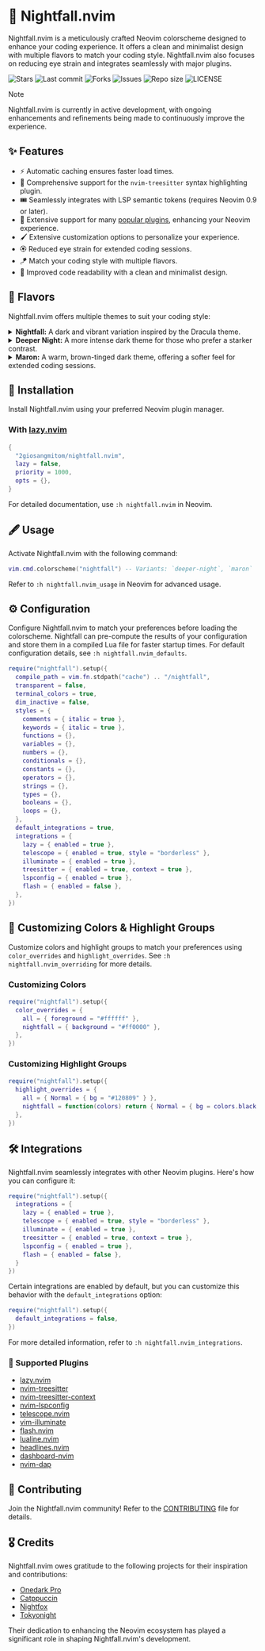# 🌆 Nightfall.nvim

Nightfall.nvim is a meticulously crafted Neovim colorscheme designed to enhance your coding experience. It offers a clean and minimalist design with multiple flavors to match your coding style. Nightfall.nvim also focuses on reducing eye strain and integrates seamlessly with major plugins.

![Stars](https://img.shields.io/github/stars/2giosangmitom/nightfall.nvim?style=for-the-badge&logo=apachespark&color=C9CBFF&logoColor=D9E0EE&labelColor=302D41)
![Last commit](https://img.shields.io/github/last-commit/2giosangmitom/nightfall.nvim?style=for-the-badge&logo=github&color=7dc4e4&logoColor=D9E0EE&labelColor=302D41)
![Forks](https://img.shields.io/github/forks/2giosangmitom/nightfall.nvim?style=for-the-badge&logo=starship&color=8bd5ca&logoColor=D9E0EE&labelColor=302D41)
![Issues](https://img.shields.io/github/issues/2giosangmitom/nightfall.nvim?style=for-the-badge&logo=lightning&color=8bd5ca&logoColor=D9E0EE&labelColor=302D41)
![Repo size](https://img.shields.io/github/repo-size/2giosangmitom/nightfall.nvim?color=%23DDB6F2&label=SIZE&logo=codesandbox&style=for-the-badge&logoColor=D9E0EE&labelColor=302D41)
![LICENSE](https://img.shields.io/github/license/2giosangmitom/nightfall.nvim?style=for-the-badge&logo=alpinedotjs&color=ee999f&logoColor=D9E0EE&labelColor=302D41)

> [!NOTE]
> Nightfall.nvim is currently in active development, with ongoing enhancements and refinements being made to continuously improve the experience.

## ✨ Features

- ⚡️ Automatic caching ensures faster load times.
- 🌲 Comprehensive support for the `nvim-treesitter` syntax highlighting plugin.
- 🎟️ Seamlessly integrates with LSP semantic tokens (requires Neovim 0.9 or later).
- 🧩 Extensive support for many [popular plugins](#-supported-plugins), enhancing your Neovim experience.
- 🖌️ Extensive customization options to personalize your experience.
- 🏵 Reduced eye strain for extended coding sessions.
- 🪁 Match your coding style with multiple flavors.
- 🍗 Improved code readability with a clean and minimalist design.

## 🎨 Flavors

Nightfall.nvim offers multiple themes to suit your coding style:

<details>
  <summary><b>Nightfall:</b> A dark and vibrant variation inspired by the Dracula theme.</summary>
  <img src="./screenshots/nightfall.png" alt="demo nightfall flavor" />
</details>

<details>
  <summary><b>Deeper Night:</b> A more intense dark theme for those who prefer a starker contrast.</summary>
  <img src="./screenshots/deeper_night.png" alt="demo deeper night flavor" />
</details>

<details>
  <summary><b>Maron:</b> A warm, brown-tinged dark theme, offering a softer feel for extended coding sessions.</summary>
  <img src="./screenshots/maron.png" alt="demo maron flavor" />
</details>

## 🚀 Installation

Install Nightfall.nvim using your preferred Neovim plugin manager.

### With [lazy.nvim](https://github.com/folke/lazy.nvim)

```lua
{
  "2giosangmitom/nightfall.nvim",
  lazy = false,
  priority = 1000,
  opts = {},
}
```

For detailed documentation, use `:h nightfall.nvim` in Neovim.

## 🖋️ Usage

Activate Nightfall.nvim with the following command:

```lua
vim.cmd.colorscheme("nightfall") -- Variants: `deeper-night`, `maron`
```

Refer to `:h nightfall.nvim_usage` in Neovim for advanced usage.

## ⚙️ Configuration

Configure Nightfall.nvim to match your preferences before loading the colorscheme. Nightfall can pre-compute the results of your configuration and store them in a compiled Lua file for faster startup times. For default configuration details, see `:h nightfall.nvim_defaults`.

```lua
require("nightfall").setup({
  compile_path = vim.fn.stdpath("cache") .. "/nightfall",
  transparent = false,
  terminal_colors = true,
  dim_inactive = false,
  styles = {
    comments = { italic = true },
    keywords = { italic = true },
    functions = {},
    variables = {},
    numbers = {},
    conditionals = {},
    constants = {},
    operators = {},
    strings = {},
    types = {},
    booleans = {},
    loops = {},
  },
  default_integrations = true,
  integrations = {
    lazy = { enabled = true },
    telescope = { enabled = true, style = "borderless" },
    illuminate = { enabled = true },
    treesitter = { enabled = true, context = true },
    lspconfig = { enabled = true },
    flash = { enabled = false },
  },
})
```

## 🎨 Customizing Colors & Highlight Groups

Customize colors and highlight groups to match your preferences using `color_overrides` and `highlight_overrides`. See `:h nightfall.nvim_overriding` for more details.

### Customizing Colors

```lua
require("nightfall").setup({
  color_overrides = {
    all = { foreground = "#ffffff" },
    nightfall = { background = "#ff0000" },
  },
})
```

### Customizing Highlight Groups

```lua
require("nightfall").setup({
  highlight_overrides = {
    all = { Normal = { bg = "#120809" } },
    nightfall = function(colors) return { Normal = { bg = colors.black } } end,
  },
})
```

## 🛠️ Integrations

Nightfall.nvim seamlessly integrates with other Neovim plugins. Here's how you can configure it:

```lua
require("nightfall").setup({
  integrations = {
    lazy = { enabled = true },
    telescope = { enabled = true, style = "borderless" },
    illuminate = { enabled = true },
    treesitter = { enabled = true, context = true },
    lspconfig = { enabled = true },
    flash = { enabled = false },
  }
})
```

Certain integrations are enabled by default, but you can customize this behavior with the `default_integrations` option:

```lua
require("nightfall").setup({
  default_integrations = false,
})
```

For more detailed information, refer to `:h nightfall.nvim_integrations`.

### 🪼 Supported Plugins

- [lazy.nvim](https://github.com/folke/lazy.nvim)
- [nvim-treesitter](https://github.com/nvim-treesitter/nvim-treesitter)
- [nvim-treesitter-context](https://github.com/nvim-treesitter/nvim-treesitter-context)
- [nvim-lspconfig](https://github.com/neovim/nvim-lspconfig)
- [telescope.nvim](https://github.com/nvim-telescope/telescope.nvim)
- [vim-illuminate](https://github.com/RRethy/vim-illuminate)
- [flash.nvim](https://github.com/folke/flash.nvim)
- [lualine.nvim](https://github.com/nvim-lualine/lualine.nvim)
- [headlines.nvim](https://github.com/lukas-reineke/headlines.nvim)
- [dashboard-nvim](https://github.com/nvimdev/dashboard-nvim)
- [nvim-dap](https://github.com/mfussenegger/nvim-dap)

## 🤝 Contributing

Join the Nightfall.nvim community! Refer to the [CONTRIBUTING](./CONTRIBUTING.md) file for details.

## 🎖️ Credits

Nightfall.nvim owes gratitude to the following projects for their inspiration and contributions:

- [Onedark Pro](https://github.com/olimorris/onedarkpro.nvim)
- [Catppuccin](https://github.com/catppuccin/nvim)
- [Nightfox](https://github.com/EdenEast/nightfox.nvim)
- [Tokyonight](https://github.com/folke/tokyonight.nvim)

Their dedication to enhancing the Neovim ecosystem has played a significant role in shaping Nightfall.nvim's development.
